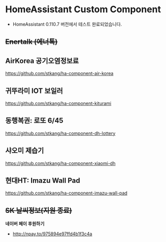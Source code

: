 # HomeAssistant Custom Component

* HomeAssistant 0.110.7 버전에서 테스트 완료되었습니다.

## ~~Enertalk (에너톡)~~


## AirKorea 공기오염정보료
https://github.com/stkang/ha-component-air-korea

## 귀뚜라미 IOT 보일러
https://github.com/stkang/ha-component-kiturami

## 동행복권: 로또 6/45
https://github.com/stkang/ha-component-dh-lottery

## 샤오미 제습기
https://github.com/stkang/ha-component-xiaomi-dh

## 현대HT: Imazu Wall Pad
https://github.com/stkang/ha-component-imazu-wall-pad

## ~~SK 날씨정보(지원 종료)~~


**네이버 페이 후원하기**
- http://npay.to/975894e97ffd4b1f3c4a

